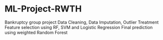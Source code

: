 # ML-Project-RWTH
Bankruptcy group project
Data Cleaning, Data Imputation, Outlier Treatment
Feature selection using RF, SVM and Logistic Regression
Final prediction using weighted Random Forest 
